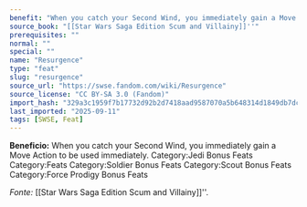 ```yaml
---
benefit: "When you catch your Second Wind, you immediately gain a Move Action to be used immediately. Category:Jedi Bonus Feats Category:Feats Category:Soldier Bonus Feats Category:Scout Bonus Feats Category:Force Prodigy Bonus Feats"
source_book: "[[Star Wars Saga Edition Scum and Villainy]]''"
prerequisites: ""
normal: ""
special: ""
name: "Resurgence"
type: "feat"
slug: "resurgence"
source_url: "https://swse.fandom.com/wiki/Resurgence"
source_license: "CC BY-SA 3.0 (Fandom)"
import_hash: "329a3c1959f7b17732d92b2d7418aad9587070a5b648314d1849db7dcba7d70e"
last_imported: "2025-09-11"
tags: [SWSE, Feat]
---
```

**Beneficio:** When you catch your Second Wind, you immediately gain a Move Action to be used immediately. Category:Jedi Bonus Feats Category:Feats Category:Soldier Bonus Feats Category:Scout Bonus Feats Category:Force Prodigy Bonus Feats

*Fonte:* [[Star Wars Saga Edition Scum and Villainy]]''.